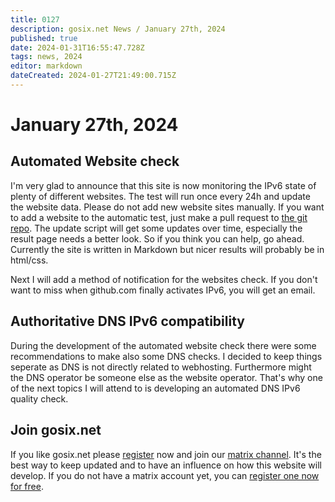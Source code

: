 ```yaml
---
title: 0127
description: gosix.net News / January 27th, 2024 
published: true
date: 2024-01-31T16:55:47.728Z
tags: news, 2024
editor: markdown
dateCreated: 2024-01-27T21:49:00.715Z
---
```


# January 27th, 2024

## Automated Website check

I'm very glad to announce that this site is now monitoring the IPv6 state of plenty of different websites. The test will run once every 24h and update the website data. Please do not add new website sites manually. If you want to add a website to the automatic test, just make a pull request to [the git repo](https://github.com/imp1sh/gosix.net/blob/main/scripts/wrapper.sh). 
The update script will get some updates over time, especially the result page needs a better look. So if you think you can help, go ahead. Currently the site is written in Markdown but nicer results will probably be in html/css.

Next I will add a method of notification for the websites check. If you don't want to miss when github.com finally activates IPv6, you will get an email.

## Authoritative DNS IPv6 compatibility

During the development of the automated website check there were some recommendations to make also some DNS checks. I decided to keep things seperate as DNS is not directly related to webhosting. Furthermore might the DNS operator be someone else as the website operator.
That's why one of the next topics I will attend to is developing an automated DNS IPv6 quality check.

## Join gosix.net

If you like gosix.net please [register](/register) now and join our [matrix channel](https://gosix.net/howto/chat). It's the best way to keep updated and to have an influence on how this website will develop. If you do not have a matrix account yet, you can [register one now for free](https://element.libcom.de/#/register).